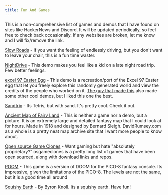 ```yaml
---
title: Fun And Games
---
```


This is a non-comprehensive list of games and demos that I have found on sites like HackerNews and Discord. It will be updated periodically, so feel free to check back occasionally. If any websites are broken, let me know and I will fix/remove the link.


[Slow Roads](https://slowroads.io/) - If you want the feeling of endlessly driving, but you don't want to leave your chair, this is a fun time waster.

[NightDrive](https://incoherency.co.uk/nightdrive/) - This demo makes you feel like a kid on a late night road trip. Few better feelings.

[excel 97 Easter Egg](https://rezmason.github.io/excel_97_egg/?o=src&l=63,1) - This demo is a recreation/port of the Excel 97 Easter egg that let you freely explore this randomly generated world and view the credits of the people who worked on it. [The guy that made this](https://www.rezmason.net/projects.html) also made some other cool demos, but I liked this one the best.

[Sandtrix](https://mslivo.itch.io/sandtrix) - Its Tetris, but with sand. It's pretty cool. Check it out.

[Ancient Map of Fairy Land](https://www.davidrumsey.com/luna/servlet/detail/RUMSEY~8~1~284920~90057677:An-Ancient-Mappe-of-Fairyland;JSESSIONID=c16e8e27-d9e1-426b-b0a8-98446719f24c?qvq=q%3Amappe%20of%20fairyland%3Bsort%3Apub_list_no_initialsort%2Cpub_date%2Cpub_list_no%2Cseries_no%3Blc%3ARUMSEY%7E8%7E1&sort=pub_list_no_initialsort%2Cpub_date%2Cpub_list_no%2Cseries_no&mi=0&trs=3) - 
This is neither a game nor a demo, but a picture. It is an extremely large and detailed fantasy map that I could look at for hours. Made in 1918 and designed by Bernard Sleigh. DavidRumsey.com as a whole is a pretty neat map archive site that I want more people to know about.

[Open source Game Clones](https://osgameclones.com/) - Want gaming but hate "absolutely proprietary?" osgameclones is a pretty long list of games that have been open sourced, along with download links and repos.

[POOM](https://freds72.itch.io/poom) - This game is a version of DOOM for the PICO-8 fantasy console. Its impressive, given the limitations of the PICO-8. The levels are not the same, but it is a good time all around

[Squishy Earth](www.byronknoll.com/earth.html) - By Byron Knoll. Its a squishy earth. Have fun!